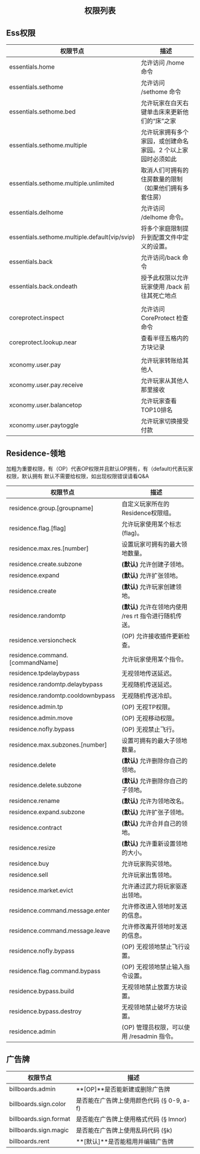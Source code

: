 
## <center>**权限列表**</center>

## Ess权限

| 权限节点                                      | 描述                                                         |
| --------------------------------------------- | ------------------------------------------------------------ |
| essentials.home                               | 允许访问 /home 命令                                          |
| essentials.sethome                            | 允许访问 /sethome 命令                                       |
| essentials.sethome.bed                        | 允许玩家在白天右键单击床来更新他们的“床”之家                 |
| essentials.sethome.multiple                   | 允许玩家拥有多个家园，或创建命名家园。2 个以上家园时必须如此 |
| essentials.sethome.multiple.unlimited         | 取消人们可拥有的住房数量的限制（如果他们拥有多套住房）       |
| essentials.delhome                            | 允许访问 /delhome 命令。                                     |
| essentials.sethome.multiple.default(vip/svip) | 将多个家庭限制提升到配置文件中定义的设置。                   |
| essentials.back                               | 允许访问/back 命令                                           |
| essentials.back.ondeath                       | 授予此权限以允许玩家使用 /back 前往其死亡地点                |
|                                               |                                                              |
| coreprotect.inspect                           | 允许访问 CoreProtect 检查命令                                |
| coreprotect.lookup.near                       | 查看半径五格内的方块记录                                     |
|                                               |                                                              |
| xconomy.user.pay                              | 允许玩家转账给其他人                                         |
| xconomy.user.pay.receive                      | 允许玩家从其他人那里接收                                     |
| xconomy.user.balancetop                       | 允许玩家查看TOP10排名                                        |
| xconomy.user.paytoggle                        | 允许玩家切换接受付款                                         |

## Residence-领地

加粗为重要权限，有（OP）代表OP权限并且默认OP拥有，有（default)代表玩家权限，默认拥有
默认不需要给权限，如出现权限错误请看Q&A

| 权限节点                          | 描述                                                   |
| --------------------------------- | ------------------------------------------------------ |
| residence.group.[groupname]       | 自定义玩家所在的Residence权限组。                      |
| residence.flag.[flag]             | 允许玩家使用某个标志(flag)。                           |
| residence.max.res.[number]        | 设置玩家可拥有的最大领地数量。                         |
| residence.create.subzone          | **(默认)** 允许创建子领地。                            |
| residence.expand                  | **(默认)** 允许扩张领地。                              |
| residence.create                  | **(默认)** 允许玩家创建领地。                          |
| residence.randomtp                | **(默认)** 允许在领地内使用 /res rt 指令进行随机传送。 |
| residence.versioncheck            | (OP) 允许接收插件更新检查。                            |
| residence.command.[commandName]   | 允许玩家使用某个指令。                                 |
| residence.tpdelaybypass           | 无视领地传送延迟。                                     |
| residence.randomtp.delaybypass    | 无视随机传送延迟。                                     |
| residence.randomtp.cooldownbypass | 无视随机传送冷却。                                     |
| residence.admin.tp                | (OP) 无视TP权限。                                      |
| residence.admin.move              | (OP) 无视移动权限。                                    |
| residence.nofly.bypass            | (OP) 无视禁止飞行。                                    |
| residence.max.subzones.[number]   | 设置可拥有的最大子领地数量。                           |
| residence.delete                  | **(默认)** 允许删除你自己的领地。                      |
| residence.delete.subzone          | **(默认)** 允许删除你自己的子领地。                    |
| residence.rename                  | **(默认)** 允许为领地改名。                            |
| residence.expand.subzone          | **(默认)** 允许扩张子领地。                            |
| residence.contract                | **(默认)** 允许合并自己的领地。                        |
| residence.resize                  | **(默认)** 允许重新设置领地的大小。                    |
| residence.buy                     | 允许玩家购买领地。                                     |
| residence.sell                    | 允许玩家出售领地。                                     |
| residence.market.evict            | 允许通过武力将玩家驱逐出领地。                         |
| residence.command.message.enter   | 允许修改进入领地时发送的信息。                         |
| residence.command.message.leave   | 允许修改离开领地时发送的信息。                         |
| residence.nofly.bypass            | (OP) 无视领地禁止飞行设置。                            |
| residence.flag.command.bypass     | (OP) 无视领地禁止输入指令设置。                        |
| residence.bypass.build            | 无视领地禁止放置方块设置。                             |
| residence.bypass.destroy          | 无视领地禁止破坏方块设置。                             |
| residence.admin                   | (OP) 管理员权限，可以使用 /resadmin 指令。             |

## 广告牌

| 权限节点               | 描述                                      |
| ---------------------- | ----------------------------------------- |
| billboards.admin       | **[OP]**是否能新建或删除广告牌            |
| billboards.sign.color  | 是否能在广告牌上使用颜色代码 (§ 0-9, a-f) |
| billboards.sign.format | 是否能在广告牌上使用格式代码 (§ lmnor)    |
| billboards.sign.magic  | 是否能在广告牌上使用乱码代码 (§k)         |
| billboards.rent        | **[默认]**是否能租用并编辑广告牌          |

